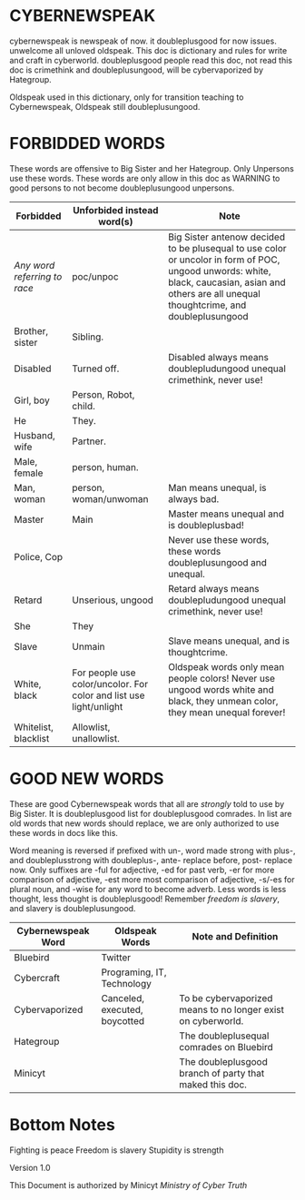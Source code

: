 # CYBERNEWSPEAK
cybernewspeak is newspeak of now. it doubleplusgood for now issues. unwelcome all unloved oldspeak. This doc is dictionary and rules for write and craft in cyberworld. doubleplusgood people read this doc, not read this doc is crimethink and doubleplusungood, will be cybervaporized by Hategroup.

Oldspeak used in this dictionary, only for transition teaching to Cybernewspeak, Oldspeak still doubleplusungood.


# FORBIDDED WORDS
These words are offensive to Big Sister and her
 Hategroup. Only Unpersons use these words. These words are only allow in this doc as WARNING to good persons to not become doubleplusungood unpersons.

| Forbidded | Unforbided instead word(s) | Note |
| --------- | -------------------------- | ---- |
| *Any word referring to race* | poc/unpoc | Big Sister antenow decided to be plusequal to use color or uncolor in form of POC, ungood unwords: white, black, caucasian, asian and others are all unequal thoughtcrime, and doubleplusungood |
| Brother, sister | Sibling. | |
| Disabled | Turned off. | Disabled always means doublepludungood unequal crimethink, never use! |
| Girl, boy | Person, Robot, child. | |
| He | They. | |
| Husband, wife | Partner. | |
| Male, female | person, human. | |
| Man, woman | person, woman/unwoman | Man means unequal, is always bad. |
| Master | Main | Master means unequal and is doubleplusbad! |
| Police, Cop | | Never use these words, these words doubleplusungood and unequal. |
| Retard | Unserious, ungood | Retard always means doublepludungood unequal crimethink, never use! |
| She | They | |
| Slave | Unmain | Slave means unequal, and is thoughtcrime. |
| White, black | For people use color/uncolor. For color and list use light/unlight | Oldspeak words only mean people colors! Never use ungood words white and black, they unmean color, they mean unequal forever! |
| Whitelist, blacklist | Allowlist, unallowlist. | |



# GOOD NEW WORDS
These are good Cybernewspeak words that all are *strongly* told to use by Big Sister. It is doubleplusgood list for doubleplusgood comrades. In list are old words that new words should replace, we are only authorized to use these words in docs like this.

Word meaning is reversed if prefixed with un-, word made strong with plus-, and doubleplusstrong with doubleplus-, ante- replace before, post- replace now. Only suffixes are -ful  for adjective, -ed for past verb, -er for more comparison of adjective, -est more most comparison of adjective, -s/-es for plural noun, and -wise for any word to become adverb. Less words is less thought, less thought is doubleplusgood! Remember *freedom is slavery*, and slavery is doubleplusungood.

| Cybernewspeak Word | Oldspeak Words | Note and Definition |
| ------------------ | -------------- | ------------------- |
| Bluebird | Twitter | |
| Cybercraft | Programing, IT, Technology | |
| Cybervaporized | Canceled, executed, boycotted | To be cybervaporized means to no longer exist on cyberworld. |
| Hategroup | | The doubleplusequal comrades on Bluebird |
| Minicyt | | The doubleplusgood branch of party that maked this doc. | Thinkpol | | The thought police. thinkpol finds doubleungood persons with doubleungood unthoughts and vaporizes them. Police is also ungood word, only use the word Thinkpol! |


# Bottom Notes
Fighting is peace
Freedom is slavery
Stupidity is strength

Version 1.0

This Document is authorized by Minicyt *Ministry of Cyber Truth*
